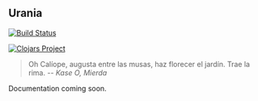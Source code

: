 ## Urania

[![Build Status](https://travis-ci.org/funcool/urania.svg?branch=master)](https://travis-ci.org/funcool/urania)

[![Clojars Project](http://clojars.org/funcool/urania/latest-version.svg)](http://clojars.org/urania)

<blockquote>
Oh Calíope, augusta entre las musas, haz florecer el jardín. Trae la rima.
-- <cite>Kase O, Mierda</cite>
</blockquote>


Documentation coming soon.
